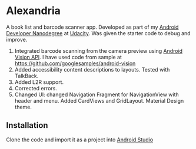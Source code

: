 # Alexandria

A book list and barcode scanner app.
Developed as part of my [Android Developer Nanodegree](https://www.udacity.com/course/android-developer-nanodegree-by-google--nd801) at [Udacity](https://www.udacity.com/nanodegree).
Was given the starter code to debug and improve.

1. Integrated barcode scanning from the camera preview using [Android Vision API](https://developers.google.com/vision/barcodes-overview). I have used code from sample at https://github.com/googlesamples/android-vision
2. Added accessibility content descriptions to layouts. Tested with TalkBack.
3. Added L2R support.
4. Corrected errors.
5. Changed UI: changed Navigation Fragment for NavigationView with header and menu. Added CardViews and GridLayout. Material Design theme.

## Installation

Clone the code and import it as a project into [Android Studio](http://developer.android.com/intl/es/tools/studio/index.html)




